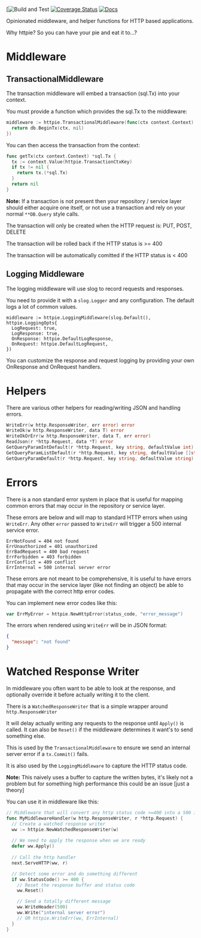 [![Build and Test](https://github.com/42z-io/httpie/actions/workflows/build_test.yml/badge.svg)
[![Coverage Status](https://coveralls.io/repos/github/42z-io/httpie/badge.svg?branch=master)](https://coveralls.io/github/42z-io/httpie?branch=master)
[![Docs](https://img.shields.io/badge/API-docs?label=docs&color=blue&link=https%3A%2F%2Fpkg.go.dev%2Fgithub.com%2F42z-io%2Fhttpie)](https://pkg.go.dev/github.com/42z-io/httpie)

Opinionated middleware, and helper functions for HTTP based applications.

Why httpie? So you can have your pie and eat it to...?


# Middleware

## TransactionalMiddleware

The transaction middleware will embed a transaction (sql.Tx) into your context. 

You must provide a function which provides the sql.Tx to the middleware:

```go
middleware := httpie.TransactionalMiddleware(func(ctx context.Context) (*sql.Tx, error) {
  return db.BeginTx(ctx, nil)
})
```

You can then access the transaction from the context:

```go
func getTx(ctx context.Context) *sql.Tx {
  tx := context.Value(httpie.TransactionCtxKey)
  if tx != nil {
    return tx.(*sql.Tx)
  }
  return nil
}
```

**Note:** If a transaction is not present then your repository / service layer should either acquire one itself, or not use a transaction and rely on your normal `**DB.Query` style calls.

The transaction will only be created when the HTTP request is: PUT, POST, DELETE

The transaction will be rolled back if the HTTP status is >= 400

The transaction will be automatically comitted if the HTTP status is < 400

## Logging Middleware

The logging middleware will use slog to record requests and responses.

You need to provide it with a `slog.Logger` and any configuration. The default logs a lot of common values.

```
middleware := httpie.LoggingMiddleware(slog.Default(), httpie.LoggingOpts{
  LogRequest: true,
  LogResponse: true,
  OnResponse: httpie.DefaultLogResponse,
  OnRequest: httpie.DefaultLogRequest,
})
```

You can customize the response and request logging by providing your own OnResponse and OnRequest handlers.

# Helpers

There are various other helpers for reading/writing JSON and handling errors.

```go
WriteErr(w http.ResponseWriter, err error) error
WriteOk(w http.ResponseWriter, data T) error
WriteOkOrErr(w http.ResponseWriter, data T, err error)
ReadJson(r *http.Request, data *T) error
GetQueryParamIntDefault(r *http.Request, key string, defaultValue int)
GetQueryParamListDefault(r *http.Request, key string, defaultValue []string)
GetQueryParamDefault(r *http.Request, key string, defaultValue string)
```

# Errors

There is a non standard error system in place that is useful for mapping common errors that may occur in the repository or service layer.

These errors are below and will map to standard HTTP errors when using `WriteErr`. Any other `error` passed to `WriteErr` will trigger a 500 internal service error.

```
ErrNotFound = 404 not found
ErrUnauthorized = 401 unauthorized
ErrBadRequest = 400 bad request
ErrForbidden = 403 forbidden
ErrConflict = 409 conflict
ErrInternal = 500 internal server error
```

These errors are not meant to be comprehensive, it is useful to have errors that may occur in the service layer (like not finding an object) be able to propagate with the correct http error codes.

You can implement new error codes like this:

```go
var ErrMyError = httpie.NewHttpError(status_code, "error_message")
```

The errors when rendered using `WriteErr` will be in JSON format:

```json
{
  "message": "not found"
}
```

# Watched Response Writer

In middleware you often want to be able to look at the response, and optionally override it before actually writing it to the client.

There is a `WatchedResponseWriter` that is a simple wrapper around `http.ResponseWriter`

It will delay actually writing any requests to the response until `Apply()` is called. It can also be `Reset()` if the middleware determines it want's to send something else.

This is used by the `TransactionalMiddleware` to ensure we send an internal server error if a `tx.Commit()` fails.

It is also used by the `LoggingMiddleware` to capture the HTTP status code.

**Note:** This naively uses a buffer to capture the written bytes, it's likely not a problem but for something high performance this could be an issue [just a theory]

You can use it in middleware like this:

```go
// Middleware that will convert any http status code >=400 into a 500 internal server error
func MyMiddlewareHandler(w http.ResponseWriter, r *http.Request) {
  // Create a watched response writer
  ww := httpie.NewWatchedResponseWriter(w)
  
  // We need to apply the response when we are ready
  defer ww.Apply()
  
  // Call the http handler
  next.ServeHTTP(ww, r)

  // Detect some error and do something different
  if ww.StatusCode() >= 400 {
    // Reset the response buffer and status code
    ww.Reset()

    // Send a totally different message
    ww.WriteHeader(500)
    ww.Write("internal server error")
    // OR httpie.WriteErr(ww, ErrInternal)
  }
}
```
